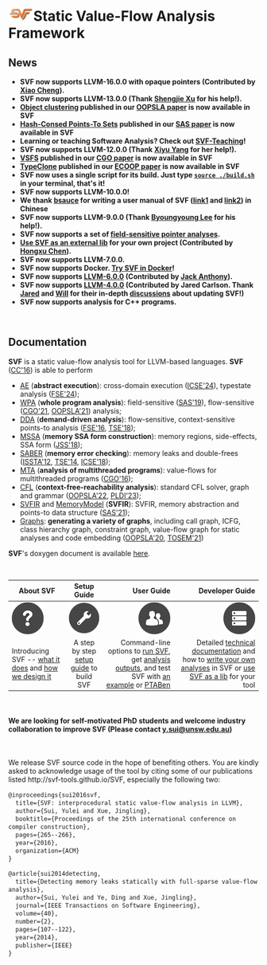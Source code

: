 <img src="./docs/images/svf_full.png"  width="10%">Static Value-Flow Analysis Framework
============================
<!-- <p align="center">

</p> -->

## News
* <b>SVF now supports LLVM-16.0.0 with opaque pointers (Contributed by [Xiao Cheng](https://github.com/jumormt)). </b>
* <b>SVF now supports LLVM-13.0.0 (Thank [Shengjie Xu](https://github.com/xushengj) for his help!). </b>
* <b>[Object clustering](https://github.com/SVF-tools/SVF/wiki/Object-Clustering) published in our [OOPSLA paper](https://yuleisui.github.io/publications/oopsla21.pdf) is now available in SVF </b>
* <b>[Hash-Consed Points-To Sets](https://github.com/SVF-tools/SVF/wiki/Hash-Consed-Points-To-Sets) published in our [SAS paper](https://yuleisui.github.io/publications/sas21.pdf) is now available in SVF </b>
* <b> Learning or teaching Software Analysis? Check out [SVF-Teaching](https://github.com/SVF-tools/SVF-Teaching)! </b>
* <b>SVF now supports LLVM-12.0.0 (Thank [Xiyu Yang](https://github.com/sherlly/) for her help!). </b>
* <b>[VSFS](https://github.com/SVF-tools/SVF/wiki/VSFS) published in our [CGO paper](https://yuleisui.github.io/publications/cgo21.pdf) is now available in SVF </b>
* <b>[TypeClone](https://github.com/SVF-tools/SVF/wiki/TypeClone) published in our [ECOOP paper](https://yuleisui.github.io/publications/ecoop20.pdf) is now available in SVF </b>
* <b>SVF now uses a single script for its build. Just type [`source ./build.sh`](https://github.com/SVF-tools/SVF/blob/master/build.sh) in your terminal, that's it!</b>
* <b>SVF now supports LLVM-10.0.0! </b>
* <b>We thank [bsauce](https://github.com/bsauce) for writing a user manual of SVF ([link1](https://www.jianshu.com/p/068a08ec749c) and [link2](https://www.jianshu.com/p/777c30d4240e)) in Chinese </b>
* <b>SVF now supports LLVM-9.0.0 (Thank [Byoungyoung Lee](https://github.com/SVF-tools/SVF/issues/142) for his help!). </b>
* <b>SVF now supports a set of [field-sensitive pointer analyses](https://yuleisui.github.io/publications/sas2019a.pdf). </b>
* <b>[Use SVF as an external lib](https://github.com/SVF-tools/SVF-example) for your own project (Contributed by [Hongxu Chen](https://github.com/HongxuChen)). </b>
* <b>SVF now supports LLVM-7.0.0. </b>
* <b>SVF now supports Docker. [Try SVF in Docker](https://github.com/SVF-tools/SVF/wiki/Try-SVF-in-Docker)! </b>
* <b>SVF now supports [LLVM-6.0.0](https://github.com/svf-tools/SVF/pull/38) (Contributed by [Jack Anthony](https://github.com/jackanth)). </b>
* <b>SVF now supports [LLVM-4.0.0](https://github.com/svf-tools/SVF/pull/23) (Contributed by Jared Carlson. Thank [Jared](https://github.com/jcarlson23) and [Will](https://github.com/dtzWill) for their in-depth [discussions](https://github.com/svf-tools/SVF/pull/18) about updating SVF!) </b>
* <b>SVF now supports analysis for C++ programs.</b>
<br />

## Documentation

<b>SVF</b> is a static value-flow analysis tool for LLVM-based languages. <b>SVF</b> ([CC'16](https://yuleisui.github.io/publications/cc16.pdf)) is able to perform
* [AE](https://github.com/SVF-tools/SVF/tree/master/svf/include/AE) (<b>abstract execution</b>): cross-domain execution ([ICSE'24](https://yuleisui.github.io/publications/icse24a.pdf)), typestate analysis ([FSE'24](https://yuleisui.github.io/publications/fse24a.pdf));
* [WPA](https://github.com/SVF-tools/SVF/tree/master/svf/include/WPA) (<b>whole program analysis</b>): field-sensitive ([SAS'19](https://yuleisui.github.io/publications/sas2019a.pdf)), flow-sensitive ([CGO'21](https://yuleisui.github.io/publications/cgo21.pdf), [OOPSLA'21](https://yuleisui.github.io/publications/oopsla21.pdf)) analysis;
* [DDA](https://github.com/SVF-tools/SVF/tree/master/svf/include/DDA) (<b>demand-driven analysis</b>): flow-sensitive, context-sensitive points-to analysis ([FSE'16](https://yuleisui.github.io/publications/fse16.pdf), [TSE'18](https://yuleisui.github.io/publications/tse18.pdf));
* [MSSA](https://github.com/SVF-tools/SVF/tree/master/svf/include/MSSA) (<b>memory SSA form construction</b>): memory regions, side-effects, SSA form ([JSS'18](https://yuleisui.github.io/publications/jss18.pdf));
* [SABER](https://github.com/SVF-tools/SVF/tree/master/svf/include/SABER) (<b>memory error checking</b>): memory leaks and double-frees ([ISSTA'12](https://yuleisui.github.io/publications/issta12.pdf), [TSE'14](https://yuleisui.github.io/publications/tse14.pdf), [ICSE'18](https://yuleisui.github.io/publications/icse18a.pdf));
* [MTA](https://github.com/SVF-tools/SVF/tree/master/svf/include/MTA) (<b>analysis of multithreaded programs</b>): value-flows for multithreaded programs ([CGO'16](https://yuleisui.github.io/publications/cgo16.pdf));
* [CFL](https://github.com/SVF-tools/SVF/tree/master/svf/include/CFL) (<b>context-free-reachability analysis</b>): standard CFL solver, graph and grammar ([OOPSLA'22](https://yuleisui.github.io/publications/oopsla22.pdf), [PLDI'23](https://yuleisui.github.io/publications/pldi23.pdf));
* [SVFIR](https://github.com/SVF-tools/SVF/tree/master/svf/include/SVFIR) and [MemoryModel](https://github.com/SVF-tools/SVF/tree/master/svf/include/MemoryModel) (<b>SVFIR</b>): SVFIR, memory abstraction and points-to data structure ([SAS'21](https://yuleisui.github.io/publications/sas21.pdf));
* [Graphs](https://github.com/SVF-tools/SVF/tree/master/svf/include/Graphs): <b> generating a variety of graphs</b>, including call graph, ICFG, class hierarchy graph, constraint graph, value-flow graph for static analyses and code embedding ([OOPSLA'20](https://yuleisui.github.io/publications/oopsla20.pdf), [TOSEM'21](https://yuleisui.github.io/publications/tosem21.pdf))

<b>SVF</b>'s doxygen document is available [here](https://svf-tools.github.io/SVF-doxygen/html).

<br />

| About SVF       | Setup  Guide         | User Guide  | Developer Guide  |
| ------------- |:-------------:| -----:|-----:|
| ![About](https://github.com/svf-tools/SVF/blob/master/docs/images/help.png?raw=true)| ![Setup](https://github.com/svf-tools/SVF/blob/master/docs/images/tools.png?raw=true)  | ![User](https://github.com/svf-tools/SVF/blob/master/docs/images/users.png?raw=true)  |  ![Developer](https://github.com/svf-tools/SVF/blob/master/docs/images/database.png?raw=true) 
| Introducing SVF -- [what it does](https://github.com/svf-tools/SVF/wiki/About#what-is-svf) and [how we design it](https://github.com/svf-tools/SVF/wiki/SVF-Design#svf-design)      | A step by step [setup guide](https://github.com/svf-tools/SVF/wiki/Setup-Guide#getting-started) to build SVF | Command-line options to [run SVF](https://github.com/svf-tools/SVF/wiki/User-Guide#quick-start), get [analysis outputs](https://github.com/svf-tools/SVF/wiki/User-Guide#analysis-outputs), and test SVF with [an example](https://github.com/svf-tools/SVF/wiki/Analyze-a-Simple-C-Program) or [PTABen](https://github.com/SVF-tools/PTABen) | Detailed [technical documentation](https://github.com/svf-tools/SVF/wiki/Technical-documentation) and how to [write your own analyses](https://github.com/svf-tools/SVF/wiki/Write-your-own-analysis-in-SVF) in SVF or [use SVF as a lib](https://github.com/SVF-tools/SVF-example) for your tool  |

<br />

#### We are looking for self-motivated PhD students and welcome industry collaboration to improve SVF (Please contact y.sui@unsw.edu.au)

<br />
<p>We release SVF source code in the hope of benefiting others. You are kindly asked to acknowledge usage of the tool by citing some of our publications listed http://svf-tools.github.io/SVF, especially the following two: </p>

```
@inproceedings{sui2016svf,
  title={SVF: interprocedural static value-flow analysis in LLVM},
  author={Sui, Yulei and Xue, Jingling},
  booktitle={Proceedings of the 25th international conference on compiler construction},
  pages={265--266},
  year={2016},
  organization={ACM}
}
```

```
@article{sui2014detecting,
  title={Detecting memory leaks statically with full-sparse value-flow analysis},
  author={Sui, Yulei and Ye, Ding and Xue, Jingling},
  journal={IEEE Transactions on Software Engineering},
  volume={40},
  number={2},
  pages={107--122},
  year={2014},
  publisher={IEEE}
}
```

